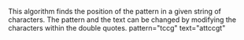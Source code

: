 This algorithm finds the position of the pattern in a given string of characters.
The pattern and the text can be changed by modifying the characters within the double quotes.
pattern="tccg"
text="attccgt"
